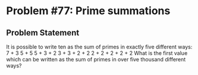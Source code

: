 # Problem #77: Prime summations 

## Problem Statement 

It is possible to write ten as the sum of primes in exactly five different ways:
7 + 3
5 + 5
5 + 3 + 2
3 + 3 + 2 + 2
2 + 2 + 2 + 2 + 2
What is the first value which can be written as the sum of primes in over five thousand different ways?
